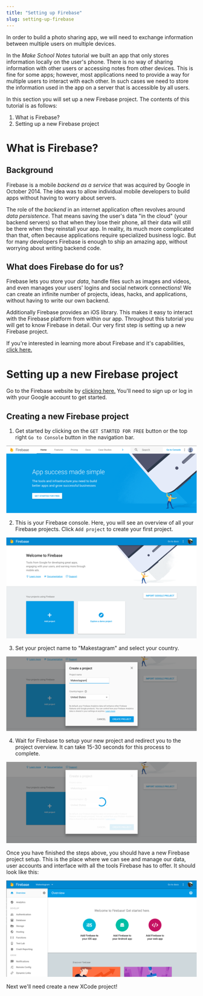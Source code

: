```yaml
---
title: "Setting up Firebase"
slug: setting-up-firebase
---
```


In order to build a photo sharing app, we will need to exchange information between multiple users on multiple devices.

In the *Make School Notes* tutorial we built an app that only stores information locally on the user's phone. There is no way of sharing information with other users or accessing notes from other devices. This is fine for some apps; however, most applications need to provide a way for multiple users to interact with each other. In such cases we need to store the information used in the app on a server that is accessible by all users.

In this section you will set up a new Firebase project. The contents of this tutorial is as follows:

1. What is Firebase?
2. Setting up a new Firebase project

# What is Firebase?

## Background
Firebase is a mobile _backend as a service_ that was acquired by Google in October 2014. The idea was to allow individual mobile developers to build apps without having to worry about servers.

The role of the _backend_ in an internet application often revolves around _data persistence_. That means saving the user's data "in the cloud" (your backend servers) so that when they lose their phone, all their data will still be there when they reinstall your app. In reality, its much more complicated than that, often because applications require specialized business logic. But for many developers Firebase is enough to ship an amazing app, without worrying about writing backend code.

## What does Firebase do for us?
Firebase lets you store your _data_, handle files such as images and videos, and even manages your users' logins and social network connections! We can create an infinite number of projects, ideas, hacks, and applications, without having to write our own backend.

Additionally Firebase provides an iOS library. This makes it easy to interact with the Firebase platform from within our app. Throughout this tutorial you will get to know Firebase in detail. Our very first step is setting up a new Firebase project.

If you're interested in learning more about Firebase and it's capabilities, [click here.](https://firebase.google.com/features/)

# Setting up a new Firebase project

Go to the Firebase website by [clicking here.](https://firebase.google.com/) You'll need to sign up or log in with your Google account to get started.

## Creating a new Firebase project

<!-- TODO: figure out why list isn't properly formatted -->

1. Get started by clicking on the `GET STARTED FOR FREE` button or the top right `Go to Console` button in the navigation bar.

![Navigate to Firebase Console](assets/01_go_to_console.png)

2. This is your Firebase console. Here, you will see an overview of all your Firebase projects. Click `Add project` to create your first project.

![Empty Firebase Console](assets/02_empty_firebase_console.png)

3. Set your project name to "Makestagram" and select your country. 

![Create New Project](assets/03_create_new_project.png)

4. Wait for Firebase to setup your new project and redirect you to the project overview. It can take 15-30 seconds for this process to complete.

![Loading New Project](assets/04_loading_project.png)

Once you have finished the steps above, you should have a new Firebase project setup. This is the place where we can see and manage our data, user accounts and interface with all the tools Firebase has to offer. It should look like this:

![Firebase Initial Project Overview](assets/05_initial_project_overview.png)

Next we'll need create a new XCode project!
